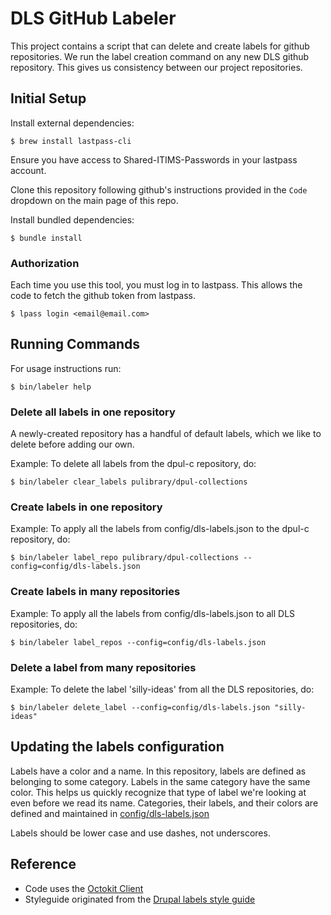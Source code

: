 # DLS GitHub Labeler

This project contains a script that can delete and create labels for github
repositories. We run the label creation command on any new DLS github
repository. This gives us consistency between our project repositories.

## Initial Setup

Install external dependencies:
```
$ brew install lastpass-cli
```
Ensure you have access to Shared-ITIMS-Passwords in your lastpass account.

Clone this repository following github's instructions provided in the `Code` dropdown on the main page of this repo.

Install bundled dependencies:
```
$ bundle install
```

### Authorization

Each time you use this tool, you must log in to lastpass. This allows the code to fetch the github token from lastpass.

```
$ lpass login <email@email.com>
```

## Running Commands
For usage instructions run:
```
$ bin/labeler help
```

### Delete all labels in one repository 
A newly-created repository has a handful of default labels, which we like to delete before adding our own. 

Example: To delete all labels from the dpul-c repository, do:

```
$ bin/labeler clear_labels pulibrary/dpul-collections
```

### Create labels in one repository
Example: To apply all the labels from config/dls-labels.json to the dpul-c repository, do:

```
$ bin/labeler label_repo pulibrary/dpul-collections --config=config/dls-labels.json
```

### Create labels in many repositories
Example: To apply all the labels from config/dls-labels.json to all DLS repositories, do:

```
$ bin/labeler label_repos --config=config/dls-labels.json
```

### Delete a label from many repositories
Example: To delete the label 'silly-ideas' from all the DLS repositories, do:

```
$ bin/labeler delete_label --config=config/dls-labels.json "silly-ideas"
```

## Updating the labels configuration

Labels have a color and a name. In this repository, labels are defined as
belonging to some category. Labels in the same category have the same color.
This helps us quickly recognize that type of label we're looking at even before
we read its name. Categories, their labels, and their colors are defined and
maintained in [config/dls-labels.json](config/dls-labels.json)

Labels should be lower case and use dashes, not underscores.

## Reference
* Code uses the [Octokit Client](https://octokit.github.io/octokit.rb/Octokit/Client/Labels.html)
* Styleguide originated from the [Drupal labels style guide](https://github.com/pulibrary/pul_library_drupal/wiki/Issues-Label-Style-Guide)

